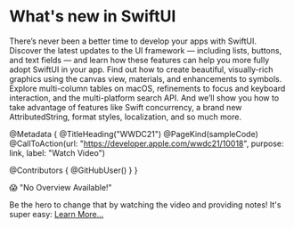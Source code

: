 # What's new in SwiftUI

There’s never been a better time to develop your apps with SwiftUI. Discover the latest updates to the UI framework — including lists, buttons, and text fields — and learn how these features can help you more fully adopt SwiftUI in your app. Find out how to create beautiful, visually-rich graphics using the canvas view, materials, and enhancements to symbols. Explore multi-column tables on macOS, refinements to focus and keyboard interaction, and the multi-platform search API. And we’ll show you how to take advantage of features like Swift concurrency, a brand new AttributedString, format styles, localization, and so much more.

@Metadata {
   @TitleHeading("WWDC21")
   @PageKind(sampleCode)
   @CallToAction(url: "https://developer.apple.com/wwdc21/10018", purpose: link, label: "Watch Video")

   @Contributors {
      @GitHubUser(<replace this with your GitHub handle>)
   }
}

😱 "No Overview Available!"

Be the hero to change that by watching the video and providing notes! It's super easy:
 [Learn More…](https://wwdcnotes.github.io/WWDCNotes/documentation/wwdcnotes/contributing)
